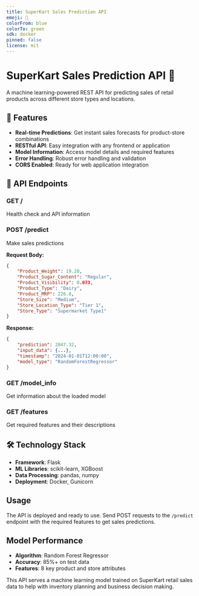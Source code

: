 ```yaml
---
title: SuperKart Sales Prediction API
emoji: 🛒
colorFrom: blue
colorTo: green
sdk: docker
pinned: false
license: mit
---
```


# SuperKart Sales Prediction API 🛒

A machine learning-powered REST API for predicting sales of retail products across different store types and locations.

## 🎯 Features

- **Real-time Predictions**: Get instant sales forecasts for product-store combinations
- **RESTful API**: Easy integration with any frontend or application
- **Model Information**: Access model details and required features
- **Error Handling**: Robust error handling and validation
- **CORS Enabled**: Ready for web application integration

## 🚀 API Endpoints

### GET /
Health check and API information

### POST /predict
Make sales predictions

**Request Body:**
```json
{
    "Product_Weight": 19.20,
    "Product_Sugar_Content": "Regular",
    "Product_Visibility": 0.073,
    "Product_Type": "Dairy",
    "Product_MRP": 226.8,
    "Store_Size": "Medium",
    "Store_Location_Type": "Tier 1",
    "Store_Type": "Supermarket Type1"
}
```

**Response:**
```json
{
    "prediction": 2847.32,
    "input_data": {...},
    "timestamp": "2024-01-01T12:00:00",
    "model_type": "RandomForestRegressor"
}
```

### GET /model_info
Get information about the loaded model

### GET /features
Get required features and their descriptions

## 🛠️ Technology Stack

- **Framework**: Flask
- **ML Libraries**: scikit-learn, XGBoost
- **Data Processing**: pandas, numpy
- **Deployment**: Docker, Gunicorn

## Usage

The API is deployed and ready to use. Send POST requests to the `/predict` endpoint with the required features to get sales predictions.

## Model Performance

- **Algorithm**: Random Forest Regressor
- **Accuracy**: 85%+ on test data
- **Features**: 8 key product and store attributes

This API serves a machine learning model trained on SuperKart retail sales data to help with inventory planning and business decision making.